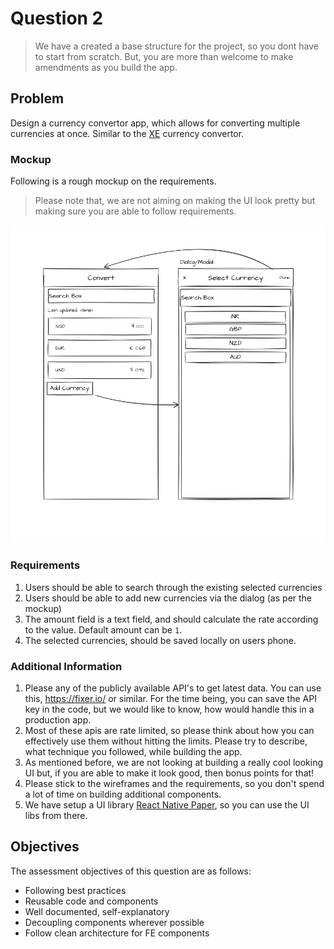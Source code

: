 # Question 2

> We have a created a base structure for the project, so you dont have to start from scratch. But, you are more than welcome to make amendments as you build the app.

## Problem
Design a currency convertor app, which allows for converting multiple currencies at once. Similar to the [XE](https://www.xe.com/) currency convertor. 

### Mockup
Following is a rough mockup on the requirements.

> Please note that, we are not aiming on making the UI look pretty but making sure you are able to 
follow requirements.


![image](./screenshots/167995362-77e17e3d-35c2-47d1-8f2e-336a40faa476.png)


### Requirements
1. Users should be able to search through the existing selected currencies
2. Users should be able to add new currencies via the dialog (as per the mockup)
3. The amount field is a text field, and should calculate the rate according to the value. Default amount can be `1`.
4. The selected currencies, should be saved locally on users phone.

### Additional Information
1. Please any of the publicly available API's to get latest data. You can use this, https://fixer.io/ or similar. For the time being, you can save the API key in the code, but we would like to know, how would handle this in a production app.
2. Most of these apis are rate limited, so please think about how you can effectively use them without hitting the limits. Please try to describe, what technique you followed, while building the app.
3. As mentioned before, we are not looking at building a really cool looking UI but, if you are able to make it look good, then bonus points for that!
4. Please stick to the wireframes and the requirements, so you don't spend a lot of time on building additional components.
5. We have setup a UI library [React Native Paper](https://callstack.github.io/react-native-paper/index.html), so you can use the UI libs from there.

## Objectives

The assessment objectives of this question are as follows:
- Following best practices
- Reusable code and components
- Well documented, self-explanatory
- Decoupling components wherever possible
- Follow clean architecture for FE components